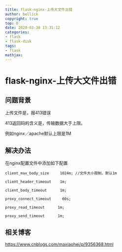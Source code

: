 ```yaml
---
title: flask-nginx-上传大文件出错
author: bellick
copyright: true
top: 0
date: 2020-03-30 13:31:12
categories:
- flask
- flask-disk
tags:
- flask
mathjax:
---
```


# flask-nginx-上传大文件出错

## 问题背景

上传文件是，报413错误


413返回码的含义是，传输数据大于上限。

例如nginx／apache默认上限是1M

## 解决办法



在nginx配置文件中添加如下配置

```
client_max_body_size     1024m; //文件大小限制，默认1m

client_header_timeout    1m;

client_body_timeout      1m;

proxy_connect_timeout     60s;

proxy_read_timeout      1m;

proxy_send_timeout      1m;
```

## 相关博客

https://www.cnblogs.com/maxiaohei/p/9356368.html
